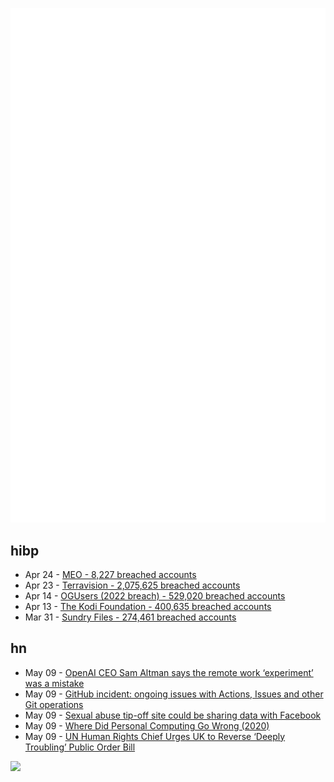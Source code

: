 ![Metrics](https://raw.githubusercontent.com/phixion/phixion/master/metrics.svg)

## hibp

<!--
for https://github.com/phixion/phixion/blob/main/.github/workflows/feeds.yml
-->
<!--START_SECTION:haveibeenpwnd-->
- Apr 24 - [MEO - 8,227 breached accounts](https://haveibeenpwned.com/PwnedWebsites#MEO)
- Apr 23 - [Terravision - 2,075,625 breached accounts](https://haveibeenpwned.com/PwnedWebsites#Terravision)
- Apr 14 - [OGUsers (2022 breach) - 529,020 breached accounts](https://haveibeenpwned.com/PwnedWebsites#OGUsers2022)
- Apr 13 - [The Kodi Foundation - 400,635 breached accounts](https://haveibeenpwned.com/PwnedWebsites#KodiFoundation)
- Mar 31 - [Sundry Files - 274,461 breached accounts](https://haveibeenpwned.com/PwnedWebsites#SundryFiles)
<!--END_SECTION:haveibeenpwnd-->

## hn

<!--
for https://github.com/phixion/phixion/blob/main/.github/workflows/feeds.yml
-->
<!--START_SECTION:hn-->
- May 09 - [OpenAI CEO Sam Altman says the remote work ‘experiment’ was a mistake](https://finance.yahoo.com/news/openai-ceo-sam-altman-says-221213949.html)
- May 09 - [GitHub incident: ongoing issues with Actions, Issues and other Git operations](https://www.githubstatus.com/incidents/f0mhbz9xn497)
- May 09 - [Sexual abuse tip-off site could be sharing data with Facebook](https://sverigesradio.se/artikel/sexual-abuse-tip-off-site-could-be-sharing-data-with-facebook)
- May 09 - [Where Did Personal Computing Go Wrong (2020)](http://mmcthrow-musings.blogspot.com/2020/10/where-did-personal-computing-go-wrong.html)
- May 09 - [UN Human Rights Chief Urges UK to Reverse ‘Deeply Troubling’ Public Order Bill](https://www.ohchr.org/en/press-releases/2023/04/un-human-rights-chief-urges-uk-reverse-deeply-troubling-public-order-bill)
<!--END_SECTION:hn-->

<!--
for https://yhype.me
-->
![](https://hit.yhype.me/github/profile?user_id=13013670)
